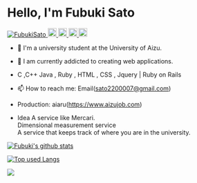 <h1>Hello, I'm Fubuki Sato</h1>

<p align="left"> 
  <a href="https://github.com/FubukiSato/FubukiSato/">
    <img src="https://komarev.com/ghpvc/?username=FubukiSato" alt="FubukiSato" />
  </a>
  <a href="http://twitter.com/satofubuki">
    <img height="20" src="https://img.shields.io/twitter/follow/satofubuki?label=Twitter&logo=twitter&style=flat" />
  </a>
  <a href="https://github.com/FubukiSato">
    <img height="20" src="https://img.shields.io/github/followers/FubukiSato?label=follow&logo=github&style=flat" />
  </a>
  <a href="http://qiita.com/sugar1009">
    <img height="20" src="https://qiita-badge.apiapi.app/s/sugar1009/posts.svg" />
  </a>
  <//qiita.com/sugar1009">
    <img height="20" src="https://qiita-badge.apiapi.app/s/sugar1009/contributions.svg" />
  </a>
</p>
  
- 🏫 I'm a university student at the University of Aizu.
- 🌱 I am currently addicted to creating web applications.
-    C ,C++ Java , Ruby , HTML , CSS , Jquery  | Ruby on Rails
- 📫 How to reach me: Email(sato2200007@gmail.com)
-    Production: aiaru(https://www.aizujob.com)
  
  - Idea
A service like Mercari.</br>
Dimensional measurement service </br>
A service that keeps track of where you are in the university. </br>
 
<!-- リポジトリステータス -->
[![Fubuki's github stats](https://github-readme-stats.vercel.app/api?username=FubukiSato&hide=contribs&count_private=true&show_icons=true&theme=tokyonight)](https://github.com/FubukiSato/)
  
<!-- ソースコード統計 -->
[![Top used Langs](https://github-readme-stats.vercel.app/api/top-langs/?username=FubukiSato&layout=compact&theme=tokyonight)](https://github.com/FubukiSato/)

![](https://github-profile-summary-cards.vercel.app/api/cards/profile-details?username=FubukiSato&theme=monokai)
